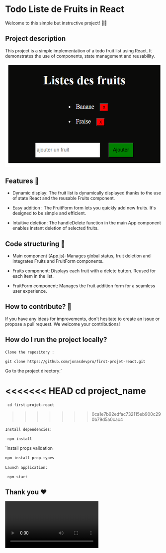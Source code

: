 # Todo Liste de Fruits in React

Welcome to this simple but instructive project! 🍎🍌

## Project description

This project is a simple implementation of a todo fruit list using React. It demonstrates the use of components, state management and reusability.

![alt text](<src/assets/Screenshot 2024-02-19 022212.png>)

## Features 🙈

- Dynamic display:
  The fruit list is dynamically displayed thanks to the use of state React and the reusable Fruits component.

- Easy addition :
  The FruitForm form lets you quickly add new fruits. It's designed to be simple and efficient.

- Intuitive deletion:
  The handleDelete function in the main App component enables instant deletion of selected fruits.

## Code structuring 🫥

- Main component (App.js): Manages global status, fruit deletion and integrates Fruits and FruitForm components.

- Fruits component: Displays each fruit with a delete button. Reused for each item in the list.

- FruitForm component: Manages the fruit addition form for a seamless user experience.

## How to contribute? 🤔

If you have any ideas for improvements, don't hesitate to create an issue or propose a pull request. We welcome your contributions!

## How do I run the project locally?

`Clone the repository :`

    git clone https://github.com/jonasdevpro/first-projet-react.git

Go to the project directory:`

<<<<<<< HEAD
     cd project_name
=======
     cd first-projet-react
>>>>>>> 0ca1e7b92edfac732115eb900c290b79d5a0cac4

`Install dependencies:`

     npm install

`Install props validation

    npm install prop-types

`Launch application:`

     npm start

## Thank you ❤️

<video controls src="src/assets/presenation_projet_fruit.mp4" title="Title"></video>

